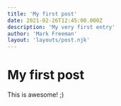 ```yaml
---
title: 'My first post'
date: 2021-02-26T12:45:00.000Z
description: 'My very first entry'
author: 'Mark Freeman'
layout: 'layouts/post.njk'
---
```

# My first post
This is awesome! ;)